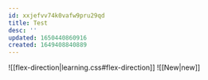 ```yaml
---
id: xxjefvv74k0vafw9pru29qd
title: Test
desc: ''
updated: 1650440860916
created: 1649408840889
---
```


![[flex-direction|learning.css#flex-direction]]
![[New|new]]